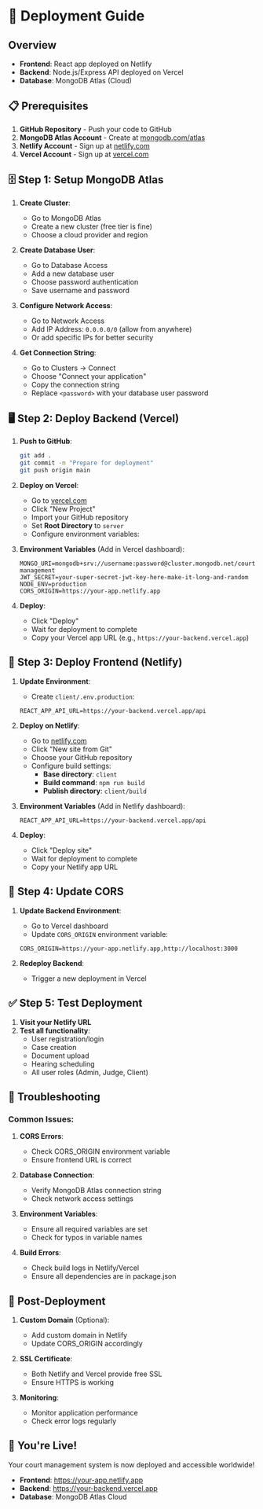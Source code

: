 # 🚀 Deployment Guide

## Overview
- **Frontend**: React app deployed on Netlify
- **Backend**: Node.js/Express API deployed on Vercel  
- **Database**: MongoDB Atlas (Cloud)

## 📋 Prerequisites

1. **GitHub Repository** - Push your code to GitHub
2. **MongoDB Atlas Account** - Create at [mongodb.com/atlas](https://mongodb.com/atlas)
3. **Netlify Account** - Sign up at [netlify.com](https://netlify.com)
4. **Vercel Account** - Sign up at [vercel.com](https://vercel.com)

## 🗄️ Step 1: Setup MongoDB Atlas

1. **Create Cluster**:
   - Go to MongoDB Atlas
   - Create a new cluster (free tier is fine)
   - Choose a cloud provider and region

2. **Create Database User**:
   - Go to Database Access
   - Add a new database user
   - Choose password authentication
   - Save username and password

3. **Configure Network Access**:
   - Go to Network Access
   - Add IP Address: `0.0.0.0/0` (allow from anywhere)
   - Or add specific IPs for better security

4. **Get Connection String**:
   - Go to Clusters → Connect
   - Choose "Connect your application"
   - Copy the connection string
   - Replace `<password>` with your database user password

## 🖥️ Step 2: Deploy Backend (Vercel)

1. **Push to GitHub**:
   ```bash
   git add .
   git commit -m "Prepare for deployment"
   git push origin main
   ```

2. **Deploy on Vercel**:
   - Go to [vercel.com](https://vercel.com)
   - Click "New Project"
   - Import your GitHub repository
   - Set **Root Directory** to `server`
   - Configure environment variables:

3. **Environment Variables** (Add in Vercel dashboard):
   ```
   MONGO_URI=mongodb+srv://username:password@cluster.mongodb.net/court-management
   JWT_SECRET=your-super-secret-jwt-key-here-make-it-long-and-random
   NODE_ENV=production
   CORS_ORIGIN=https://your-app.netlify.app
   ```

4. **Deploy**:
   - Click "Deploy"
   - Wait for deployment to complete
   - Copy your Vercel app URL (e.g., `https://your-backend.vercel.app`)

## 📱 Step 3: Deploy Frontend (Netlify)

1. **Update Environment**:
   - Create `client/.env.production`:
   ```
   REACT_APP_API_URL=https://your-backend.vercel.app/api
   ```

2. **Deploy on Netlify**:
   - Go to [netlify.com](https://netlify.com)
   - Click "New site from Git"
   - Choose your GitHub repository
   - Configure build settings:
     - **Base directory**: `client`
     - **Build command**: `npm run build`
     - **Publish directory**: `client/build`

3. **Environment Variables** (Add in Netlify dashboard):
   ```
   REACT_APP_API_URL=https://your-backend.vercel.app/api
   ```

4. **Deploy**:
   - Click "Deploy site"
   - Wait for deployment to complete
   - Copy your Netlify app URL

## 🔄 Step 4: Update CORS

1. **Update Backend Environment**:
   - Go to Vercel dashboard
   - Update `CORS_ORIGIN` environment variable:
   ```
   CORS_ORIGIN=https://your-app.netlify.app,http://localhost:3000
   ```

2. **Redeploy Backend**:
   - Trigger a new deployment in Vercel

## ✅ Step 5: Test Deployment

1. **Visit your Netlify URL**
2. **Test all functionality**:
   - User registration/login
   - Case creation
   - Document upload
   - Hearing scheduling
   - All user roles (Admin, Judge, Client)

## 🔧 Troubleshooting

### Common Issues:

1. **CORS Errors**:
   - Check CORS_ORIGIN environment variable
   - Ensure frontend URL is correct

2. **Database Connection**:
   - Verify MongoDB Atlas connection string
   - Check network access settings

3. **Environment Variables**:
   - Ensure all required variables are set
   - Check for typos in variable names

4. **Build Errors**:
   - Check build logs in Netlify/Vercel
   - Ensure all dependencies are in package.json

## 📝 Post-Deployment

1. **Custom Domain** (Optional):
   - Add custom domain in Netlify
   - Update CORS_ORIGIN accordingly

2. **SSL Certificate**:
   - Both Netlify and Vercel provide free SSL
   - Ensure HTTPS is working

3. **Monitoring**:
   - Monitor application performance
   - Check error logs regularly

## 🎉 You're Live!

Your court management system is now deployed and accessible worldwide!

- **Frontend**: https://your-app.netlify.app
- **Backend**: https://your-backend.vercel.app
- **Database**: MongoDB Atlas Cloud
